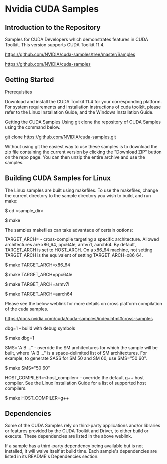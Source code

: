 # Nvidia CUDA Samples 

## Introduction to the Repository

Samples for CUDA Developers which demonstrates features in CUDA Toolkit. This version 
supports CUDA Toolkit 11.4.

https://github.com/NVIDIA/cuda-samples/tree/master/Samples

https://github.com/NVIDIA/cuda-samples

## Getting Started

Prerequisites

Download and install the CUDA Toolkit 11.4 for your corresponding platform. For system 
requirements and installation instructions of cuda toolkit, please refer to the Linux 
Installation Guide, and the Windows Installation Guide.

Getting the CUDA Samples
Using git clone the repository of CUDA Samples using the command below.

git clone https://github.com/NVIDIA/cuda-samples.git

Without using git the easiest way to use these samples is to download the zip file 
containing the current version by clicking the "Download ZIP" button on the repo page. 
You can then unzip the entire archive and use the samples.

## Building CUDA Samples for Linux

The Linux samples are built using makefiles. To use the makefiles, change the current 
directory to the sample directory you wish to build, and run make:

$ cd <sample_dir>

$ make

The samples makefiles can take advantage of certain options:

TARGET_ARCH= - cross-compile targeting a specific architecture. Allowed architectures 
are x86_64, ppc64le, armv7l, aarch64. By default, TARGET_ARCH is set to HOST_ARCH. On 
a x86_64 machine, not setting TARGET_ARCH is the equivalent of setting TARGET_ARCH=x86_64.

$ make TARGET_ARCH=x86_64

$ make TARGET_ARCH=ppc64le

$ make TARGET_ARCH=armv7l

$ make TARGET_ARCH=aarch64

Please see the below weblink for more details on cross platform compilation of the cuda 
samples.

https://docs.nvidia.com/cuda/cuda-samples/index.html#cross-samples

dbg=1 - build with debug symbols

$ make dbg=1

SMS="A B ..." - override the SM architectures for which the sample will be built, where 
"A B ..." is a space-delimited list of SM architectures. For example, to generate SASS 
for SM 50 and SM 60, use SMS="50 60".

$ make SMS="50 60"

HOST_COMPILER=<host_compiler> - override the default g++ host compiler. See the Linux 
Installation Guide for a list of supported host compilers.

$ make HOST_COMPILER=g++

## Dependencies

Some of the CUDA Samples rely on third-party applications and/or libraries or features 
provided by the CUDA Toolkit and Driver, to either build or execute. These dependencies 
are listed in the above weblink. 

If a sample has a third-party dependency being available but is not installed, it will 
waive itself at build time. Each sample's dependencies are listed in its README's 
Dependencies section.
